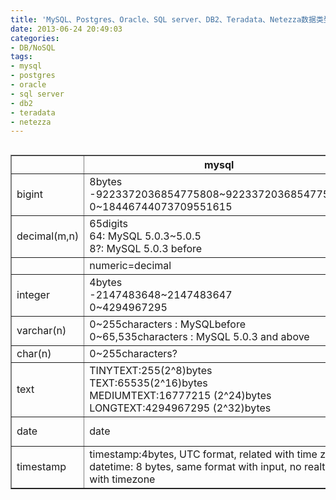 ```yaml
---
title: 'MySQL、Postgres、Oracle、SQL server、DB2、Teradata、Netezza数据类型比较'
date: 2013-06-24 20:49:03
categories: 
- DB/NoSQL
tags: 
- mysql
- postgres
- oracle
- sql server
- db2
- teradata
- netezza
---
```

<div style="overflow:auto;"><table border="1" cellpadding="0" cellspacing="0" style="border-collapse: collapse;width:1741pt"><tbody><tr><th width="84px"></th><th width="333px">mysql</th><th width="333px">postgres</th><th width="333px">oracle</th><th width="333px">mssql</th><th width="333px">db2</th><th width="333px">teredata</th><th width="333px">netezza</th></tr><tr><td>bigint</td><td>8bytes<br>-9223372036854775808~9223372036854775807<br>0~18446744073709551615</td><td>8bytes<br>-9223372036854775808~9223372036854775807</td><td>Not support</td><td>8bytes<br>-9223372036854775808~9223372036854775807</td><td>8bytes (precision of 19digits)<br>-9223372036854775808~9223372036854775807</td><td>8bytes<br>-9223372036854775808~9223372036854775807</td><td>8bytes<br>-9223372036854775808~9223372036854775807</td></tr><tr><td>decimal(m,n)</td><td>65digits<br>64: MySQL 5.0.3~5.0.5<br>8?: MySQL 5.0.3 before</td><td>no limit?<br>1000digits?</td><td>m:1 ~38<br>n:-84~127.</td><td>m:1 ~38<br>n:0~m</td><td>1~31digits</td><td>m:1~18</td><td>m:1 ~38<br>n:0~m</td></tr><tr><td></td><td>numeric=decimal</td><td>numeric=decimal</td><td></td><td></td><td>numeric=decimal</td><td>numeric=decimal</td><td>numeric=decimal</td></tr><tr><td>integer</td><td>4bytes<br>-2147483648~2147483647<br>0~4294967295</td><td>4bytes<br>-2147483648~2147483647</td><td>INTEGER=NUMBER(38)<br></td><td>int<br>4bytes<br>-2147483648~2147483647</td><td>4bytes (precision of 10digits)<br>-2147483648~2147483647</td><td>4bytes<br>-2147483648~2147483647</td><td>4bytes<br>-2147483648~2147483647</td></tr><tr><td>varchar(n)</td><td>0~255characters : MySQLbefore<br>0~65,535characters : MySQL 5.0.3 and above<br></td><td>unlimited length</td><td>varchar2(n)<br>4000 bytes</td><td>8000</td><td>32672bytes</td><td>64000 bytes</td><td>64000 characters</td></tr><tr><td>char(n)</td><td>0~255characters?&nbsp;</td><td>unlimited length</td><td>2000 bytes</td><td>8000</td><td>1~254</td><td>64000 bytes</td><td>64000 characters</td></tr><tr><td>text</td><td>TINYTEXT:255(2^8)bytes<br>TEXT:65535(2^16)bytes<br>MEDIUMTEXT:16777215 (2^24)bytes<br>LONGTEXT:4294967295 (2^32)bytes</td><td>unlimited length</td><td>CLOB: (4 gigabytes - 1) * (database block size).</td><td>2147483647(2^31-1)</td><td>CLOB:2 gigabytes</td><td>CLOB?</td><td>Not support</td></tr><tr><td>date</td><td>date</td><td>date</td><td>date: oracle date also include time part</td><td>datetime: MSSQL only support datetime and smalldatetime</td><td>date</td><td>date</td><td>date</td></tr><tr><td>timestamp</td><td><font size="#">timestamp:4bytes, UTC format, related with time zone</font><font size="#"><br>datetime: 8 bytes, same format with input, no realtion with timezone</font></td><td>timestamp without time zone</td><td>timestamp</td><td>datetime: MSSQL only support datetime and smalldatetime</td><td>timestamp</td><td>timestamp</td><td>timestamp</td></tr></tbody></table></div>